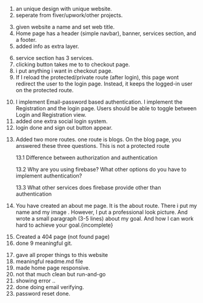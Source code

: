 <!-- _steps -->
<!--  -->

1. an unique design with unique website.
2. seperate from fiver/upwork/other projects.
<!--  -->
3. given website a name and set web title.
4. Home page has a header (simple navbar), banner, services section, and a footer.
5. added info as extra layer.
<!--  -->
6. service section has 3 services.
7. clicking button takes me to to checkout page.
8. i put anything i want in checkout page.
9. If I reload the protected/private route (after login), this page wont redirect the user to the login page. Instead, it keeps the logged-in user on the protected route.
<!--  -->
10. I implement Email-password based authentication. I implement the Registration and the login page. Users should be able to toggle between Login and Registration view.
11. added one extra social login system.
12. login done and sign out button appear.
<!--  -->
13. Added two more routes. one route is blogs. On the blog page, you answered these three questions. This is not a protected route

    13.1 Difference between authorization and authentication

    13.2 Why are you using firebase? What other options do you have to implement authentication?

    13.3 What other services does firebase provide other than authentication

14. You have created an about me page. It is the about route. There i put my name and my
image . However, I put a professional look picture. And wrote a small paragraph (3-5 lines) about my goal. And how I can work hard to achieve your goal.{incomplete}
<!--  -->
15. Created a 404 page (not found page)
16. done 9 meaningful git.
<!-- bonus content -->
17. gave all proper things to this website
18. meaningful readme.md file
19. made home page responsive.
20. not that much clean but run-and-go
21. showing error ..
22. done doing email verifying.
23. password reset done.
